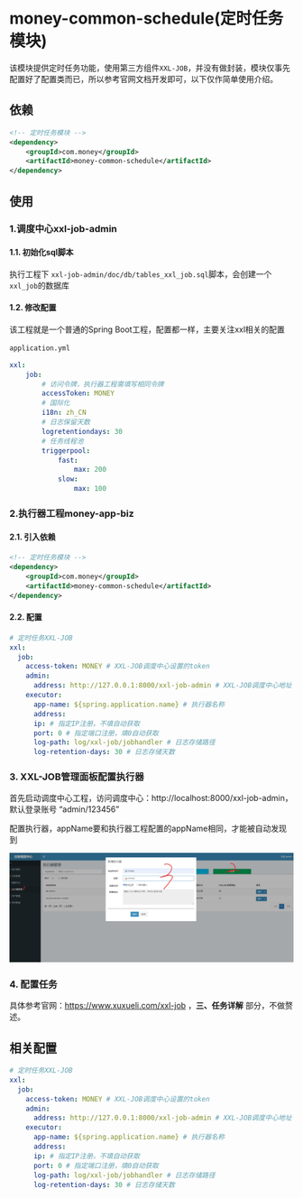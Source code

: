 # money-common-schedule(定时任务模块)

​	该模块提供定时任务功能，使用第三方组件`XXL-JOB`，并没有做封装，模块仅事先配置好了配置类而已，所以参考官网文档开发即可，以下仅作简单使用介绍。

## 依赖

~~~xml
<!-- 定时任务模块 -->
<dependency>
    <groupId>com.money</groupId>
    <artifactId>money-common-schedule</artifactId>
</dependency>
~~~

## 使用

### 1.调度中心xxl-job-admin

#### 1.1. 初始化sql脚本

执行工程下 `xxl-job-admin/doc/db/tables_xxl_job.sql`脚本，会创建一个`xxl_job`的数据库

#### 1.2. 修改配置

该工程就是一个普通的Spring Boot工程，配置都一样，主要关注xxl相关的配置

`application.yml`

~~~yml
xxl:
    job:
    	# 访问令牌，执行器工程需填写相同令牌
        accessToken: MONEY
        # 国际化
        i18n: zh_CN
        # 日志保留天数
        logretentiondays: 30
        # 任务线程池
        triggerpool:
            fast:
                max: 200
            slow:
                max: 100
~~~

### 2.执行器工程money-app-biz

#### 2.1. 引入依赖

~~~xml
<!-- 定时任务模块 -->
<dependency>
    <groupId>com.money</groupId>
    <artifactId>money-common-schedule</artifactId>
</dependency>
~~~

#### 2.2. 配置

~~~yml
# 定时任务XXL-JOB
xxl:
  job:
    access-token: MONEY # XXL-JOB调度中心设置的token
    admin:
      address: http://127.0.0.1:8000/xxl-job-admin # XXL-JOB调度中心地址
    executor:
      app-name: ${spring.application.name} # 执行器名称
      address:
      ip: # 指定IP注册，不填自动获取
      port: 0 # 指定端口注册，填0自动获取
      log-path: log/xxl-job/jobhandler # 日志存储路径
      log-retention-days: 30 # 日志存储天数
~~~

### 3. XXL-JOB管理面板配置执行器

首先启动调度中心工程，访问调度中心：http://localhost:8000/xxl-job-admin，默认登录账号 “admin/123456”

配置执行器，appName要和执行器工程配置的appName相同，才能被自动发现到

![image-20220722222543189](README.assets/image-20220722222543189.png)

### 4. 配置任务

具体参考官网：https://www.xuxueli.com/xxl-job ，**三、任务详解** 部分，不做赘述。

## 相关配置

~~~yml
# 定时任务XXL-JOB
xxl:
  job:
    access-token: MONEY # XXL-JOB调度中心设置的token
    admin:
      address: http://127.0.0.1:8000/xxl-job-admin # XXL-JOB调度中心地址
    executor:
      app-name: ${spring.application.name} # 执行器名称
      address:
      ip: # 指定IP注册，不填自动获取
      port: 0 # 指定端口注册，填0自动获取
      log-path: log/xxl-job/jobhandler # 日志存储路径
      log-retention-days: 30 # 日志存储天数
~~~
